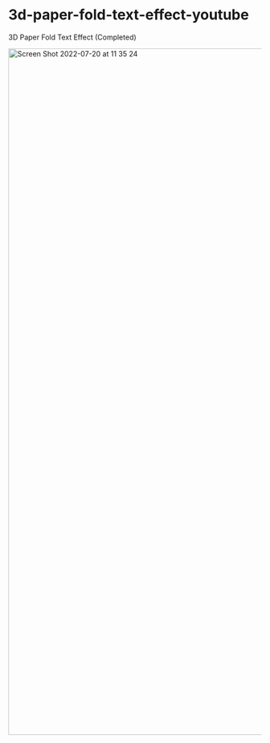 # 3d-paper-fold-text-effect-youtube

3D Paper Fold Text Effect (Completed)

<img width="1363" alt="Screen Shot 2022-07-20 at 11 35 24" src="https://user-images.githubusercontent.com/97748602/179897826-4312f49b-e85e-4ff8-822b-a7ad0eeb1bb6.png">
